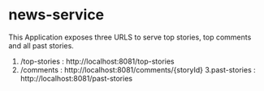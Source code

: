 # news-service

This Application exposes three URLS to serve top stories, top comments and all past stories.

1. /top-stories : http://localhost:8081/top-stories
2. /comments : http://localhost:8081/comments/{storyId}
3.past-stories   : http://localhost:8081/past-stories